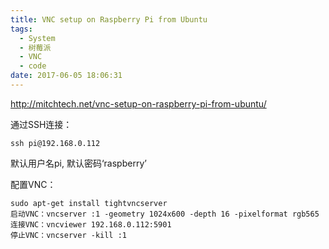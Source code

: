 ```yaml
---
title: VNC setup on Raspberry Pi from Ubuntu
tags:
  - System
  - 树莓派
  - VNC
  - code
date: 2017-06-05 18:06:31
---
```


http://mitchtech.net/vnc-setup-on-raspberry-pi-from-ubuntu/

通过SSH连接：

```
ssh pi@192.168.0.112
```

默认用户名pi, 默认密码‘raspberry’

配置VNC：
```
sudo apt-get install tightvncserver
启动VNC：vncserver :1 -geometry 1024x600 -depth 16 -pixelformat rgb565
连接VNC：vncviewer 192.168.0.112:5901
停止VNC：vncserver -kill :1
```
